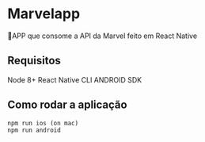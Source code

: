 # Marvelapp
📱APP que consome a API da Marvel feito em React Native


## Requisitos

Node 8+
React Native CLI
ANDROID SDK

## Como rodar a aplicação

```
npm run ios (on mac)
npm run android
```
